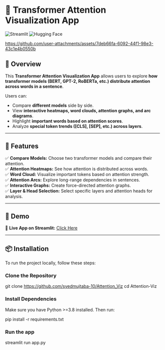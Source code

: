 # 🧠 Transformer Attention Visualization App

![Streamlit](https://img.shields.io/badge/Made%20With-Streamlit-red?style=flat-square)
![Hugging Face](https://img.shields.io/badge/Powered%20By-Hugging%20Face-yellow?style=flat-square)

https://github.com/user-attachments/assets/7deb66fa-6092-44f1-98e3-43c1e4b0550b


## 🚀 Overview
This **Transformer Attention Visualization App** allows users to explore **how transformer models (BERT, GPT-2, RoBERTa, etc.) distribute attention across words in a sentence**.

Users can:
- Compare **different models** side by side.
- View **interactive heatmaps, word clouds, attention graphs, and arc diagrams**.
- Highlight **important words based on attention scores**.
- Analyze **special token trends ([CLS], [SEP], etc.) across layers**.

---

## 🎯 Features
✅ **Compare Models:** Choose two transformer models and compare their attention.  
✅ **Attention Heatmaps:** See how attention is distributed across words.  
✅ **Word Cloud:** Visualize important tokens based on attention strength.  
✅ **Attention Arcs:** Explore long-range dependencies in sentences.  
✅ **Interactive Graphs:** Create force-directed attention graphs.  
✅ **Layer & Head Selection:** Select specific layers and attention heads for analysis.  

---

## 🎥 Demo
🚀 **Live App on Streamlit:** [Click Here](https://attentionviz.streamlit.app/)  


---

## 📦 Installation
To run the project locally, follow these steps:

### Clone the Repository

git clone https://github.com/syedmujtaba-10/Attention_Viz
cd Attention-Viz

### Install Dependencies
Make sure you have Python >=3.8 installed. Then run:

pip install -r requirements.txt

### Run the app

streamlit run app.py
